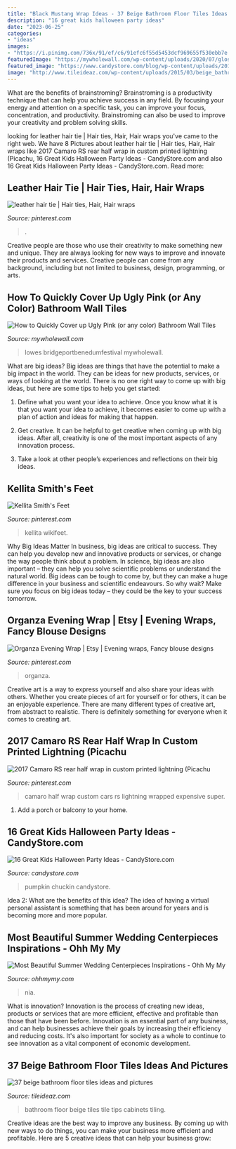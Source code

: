 ```yaml
---
title: "Black Mustang Wrap Ideas - 37 Beige Bathroom Floor Tiles Ideas And Pictures"
description: "16 great kids halloween party ideas"
date: "2023-06-25"
categories:
- "ideas"
images:
- "https://i.pinimg.com/736x/91/ef/c6/91efc6f55d5453dcf969655f530ebb7e.jpg"
featuredImage: "https://mywholewall.com/wp-content/uploads/2020/07/gloss-light-ivory-685x1024.jpg"
featured_image: "https://www.candystore.com/blog/wp-content/uploads/2015/09/A-DIY-Pumpkin-Chuckin-Halloween-Game-Sponsored-by-CottonelleTarget-at-B-Inspired-Mama.jpg"
image: "http://www.tileideaz.com/wp-content/uploads/2015/03/beige_bathroom_floor_tiles_27.jpg"
---
```



What are the benefits of brainstroming?
Brainstroming is a productivity technique that can help you achieve success in any field. By focusing your energy and attention on a specific task, you can improve your focus, concentration, and productivity. Brainstroming can also be used to improve your creativity and problem solving skills.

	

		
looking for leather hair tie | Hair ties, Hair, Hair wraps you've came to the right web. We have 8 Pictures about leather hair tie | Hair ties, Hair, Hair wraps like 2017 Camaro RS rear half wrap in custom printed lightning (Picachu, 16 Great Kids Halloween Party Ideas - CandyStore.com and also 16 Great Kids Halloween Party Ideas - CandyStore.com. Read more:
		
    
## Leather Hair Tie | Hair Ties, Hair, Hair Wraps

<img loading=lazy src="https://i.pinimg.com/736x/d2/b8/3f/d2b83ffccbda10001cb79a72aa2c4d6b--hair-ties-hair-beauty.jpg" onerror="this.onerror=null;this.src='https://tse4.mm.bing.net/th?id=OIP.9R_MzaoInWP_VDbJ8NBx4wHaJ3&amp;pid=15.1';" alt="leather hair tie | Hair ties, Hair, Hair wraps">

_Source: pinterest.com_

>. 

	

Creative people are those who use their creativity to make something new and unique. They are always looking for new ways to improve and innovate their products and services. Creative people can come from any background, including but not limited to business, design, programming, or arts.

    
## How To Quickly Cover Up Ugly Pink (or Any Color) Bathroom Wall Tiles

<img loading=lazy src="https://mywholewall.com/wp-content/uploads/2020/07/gloss-light-ivory-685x1024.jpg" onerror="this.onerror=null;this.src='https://tse4.mm.bing.net/th?id=OIP.WtmNJhew3r8SQPyLIPTKVwHaLE&amp;pid=15.1';" alt="How to Quickly Cover up Ugly Pink (or any color) Bathroom Wall Tiles">

_Source: mywholewall.com_

>lowes bridgeportbenedumfestival mywholewall. 

	

What are big ideas?
Big ideas are things that have the potential to make a big impact in the world. They can be ideas for new products, services, or ways of looking at the world. There is no one right way to come up with big ideas, but here are some tips to help you get started:
1. Define what you want your idea to achieve. Once you know what it is that you want your idea to achieve, it becomes easier to come up with a plan of action and ideas for making that happen.

2. Get creative. It can be helpful to get creative when coming up with big ideas. After all, creativity is one of the most important aspects of any innovation process.

3. Take a look at other people’s experiences and reflections on their big ideas.

    
## Kellita Smith&#039;s Feet

<img loading=lazy src="https://i.pinimg.com/736x/98/9d/38/989d38a0e0eb86d2f79d706bbdae9f20--kellita-smith-black-artists.jpg" onerror="this.onerror=null;this.src='https://tse3.mm.bing.net/th?id=OIP.6RvU6JPKKYYwrZ89uzE1iQHaNH&amp;pid=15.1';" alt="Kellita Smith&#039;s Feet">

_Source: pinterest.com_

>kellita wikifeet. 

	

Why Big Ideas Matter
In business, big ideas are critical to success. They can help you develop new and innovative products or services, or change the way people think about a problem. In science, big ideas are also important – they can help you solve scientific problems or understand the natural world.
Big ideas can be tough to come by, but they can make a huge difference in your business and scientific endeavours. So why wait? Make sure you focus on big ideas today – they could be the key to your success tomorrow.

    
## Organza Evening Wrap | Etsy | Evening Wraps, Fancy Blouse Designs

<img loading=lazy src="https://i.pinimg.com/736x/91/ef/c6/91efc6f55d5453dcf969655f530ebb7e.jpg" onerror="this.onerror=null;this.src='https://tse3.mm.bing.net/th?id=OIP.qCd6ifZanO8wtNKP_2kCZQHaJ4&amp;pid=15.1';" alt="Organza Evening Wrap | Etsy | Evening wraps, Fancy blouse designs">

_Source: pinterest.com_

>organza. 

	

Creative art is a way to express yourself and also share your ideas with others. Whether you create pieces of art for yourself or for others, it can be an enjoyable experience. There are many different types of creative art, from abstract to realistic. There is definitely something for everyone when it comes to creating art.

    
## 2017 Camaro RS Rear Half Wrap In Custom Printed Lightning (Picachu

<img loading=lazy src="https://i.pinimg.com/736x/3e/6c/b9/3e6cb9e0bbe6ab06373eb02adc252663.jpg" onerror="this.onerror=null;this.src='https://tse3.mm.bing.net/th?id=OIP.rvlr5EvI6V8hfjfBzoSexAHaFJ&amp;pid=15.1';" alt="2017 Camaro RS rear half wrap in custom printed lightning (Picachu">

_Source: pinterest.com_

>camaro half wrap custom cars rs lightning wrapped expensive super. 

	

1. Add a porch or balcony to your home.

    
## 16 Great Kids Halloween Party Ideas - CandyStore.com

<img loading=lazy src="https://www.candystore.com/blog/wp-content/uploads/2015/09/A-DIY-Pumpkin-Chuckin-Halloween-Game-Sponsored-by-CottonelleTarget-at-B-Inspired-Mama.jpg" onerror="this.onerror=null;this.src='https://tse1.mm.bing.net/th?id=OIP.Z2PD0MG9m_WhS2BB5oMpyAHaKX&amp;pid=15.1';" alt="16 Great Kids Halloween Party Ideas - CandyStore.com">

_Source: candystore.com_

>pumpkin chuckin candystore. 

	

Idea 2: What are the benefits of this idea?
The idea of having a virtual personal assistant is something that has been around for years and is becoming more and more popular.

    
## Most Beautiful Summer Wedding Centerpieces Inspirations - Ohh My My

<img loading=lazy src="http://ohhmymy.com/wp-content/uploads/2016/05/Marvelous-Summer-Wedding-Centerpieces.jpg" onerror="this.onerror=null;this.src='https://tse3.mm.bing.net/th?id=OIP.SERZqPI3ZY3iJhtE6Hkp8QHaLw&amp;pid=15.1';" alt="Most Beautiful Summer Wedding Centerpieces Inspirations - Ohh My My">

_Source: ohhmymy.com_

>nia. 

	

What is innovation?
Innovation is the process of creating new ideas, products or services that are more efficient, effective and profitable than those that have been before. Innovation is an essential part of any business, and can help businesses achieve their goals by increasing their efficiency and reducing costs. It's also important for society as a whole to continue to see innovation as a vital component of economic development.

    
## 37 Beige Bathroom Floor Tiles Ideas And Pictures

<img loading=lazy src="http://www.tileideaz.com/wp-content/uploads/2015/03/beige_bathroom_floor_tiles_27.jpg" onerror="this.onerror=null;this.src='https://tse4.mm.bing.net/th?id=OIP.SJM_wGQUgeEZVHmXn8lCeAHaJ3&amp;pid=15.1';" alt="37 beige bathroom floor tiles ideas and pictures">

_Source: tileideaz.com_

>bathroom floor beige tiles tile tips cabinets tiling. 

	

Creative ideas are the best way to improve any business. By coming up with new ways to do things, you can make your business more efficient and profitable. Here are 5 creative ideas that can help your business grow: 

